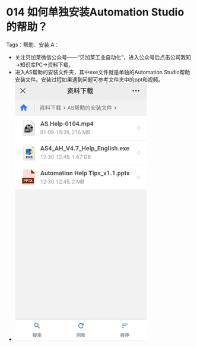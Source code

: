 # 014 如何单独安装Automation Studio的帮助？
Tags：帮助、安装
A：
- 关注贝加莱微信公众号——“贝加莱工业自动化”，进入公众号后点击公司我知→知识库PC→资料下载，
- 进入AS帮助的安装文件夹，其中exe文件就是单独的Automation Studio帮助安装文件。安装过程如果遇到问题可参考文件夹中的ppt和视频。
- ![Img](./FILES/014%20如何单独安装Automation%20Studio的帮助？.md/img-20220530003034.png)
